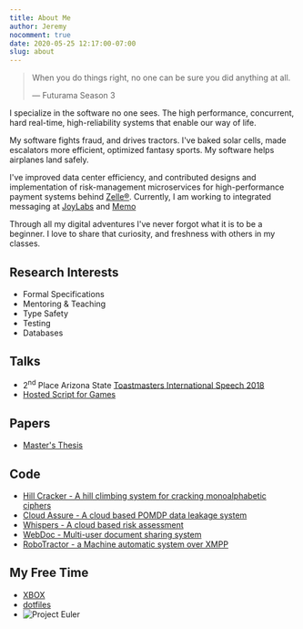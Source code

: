 ```yaml
---
title: About Me
author: Jeremy
nocomment: true
date: 2020-05-25 12:17:00-07:00
slug: about
---
```


> When you do things right, no one can be sure you did anything at all.
>  
> &mdash; Futurama Season 3

I specialize in the software no one sees. The high performance, concurrent,
hard real-time, high-reliability systems that enable our way of life. 

My software fights fraud, and drives tractors. I've baked solar cells, made
escalators more efficient, optimized fantasy sports. My software helps
airplanes land safely.

I've improved data center efficiency, and contributed designs and
implementation of risk-management microservices for high-performance payment
systems behind [Zelle&#174;](https://ZellePay.com). Currently, I am working to
integrated messaging at [JoyLabs](https://joylabs.com) and [Memo](https://memo.com/)

Through all my digital adventures I've never forgot what it is to be
a beginner. I love to share that curiosity, and freshness with others in my
classes.  

Research Interests
------------------

- Formal Specifications
- Mentoring & Teaching
- Type Safety
- Testing
- Databases

Talks
-----
- 2<sup>nd</sup> Place Arizona State [Toastmasters International Speech 2018](https://aztoastmasters.org/spring-2018-contest-results/)
- [Hosted Script for Games](https://vimeo.com/39505796)

Papers
------
- [Master's Thesis](/publications/WRIGHT_JEREMY_1000738685.pdf)

Code
----
- [Hill Cracker - A hill climbing system for cracking monoalphabetic
  ciphers](https://github.com/JeremyLWright/hillclimbing-decryptor)
- [Cloud Assure - A cloud based POMDP data leakage system](https://github.com/JeremyLWright/CloudAssure)
- [Whispers - A cloud based risk assessment](https://github.com/JeremyLWright/thesis)
- [WebDoc - Multi-user document sharing system](https://github.com/JeremyLWright/WebDocumentSystem)
- [RoboTractor - a Machine automatic system over XMPP](https://github.com/JeremyLWright/cse548-RoboTractor)

My Free Time
------------
- [XBOX](https://www.xboxgamertag.com/search/Quiescent)
- [dotfiles](https://github.com/JeremyLWright/dotfiles)
- ![Project Euler](http://projecteuler.net/profile/jwright85.png)

